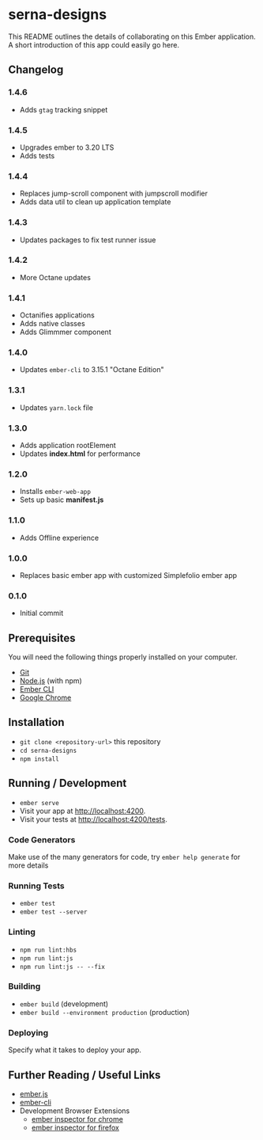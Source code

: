 # serna-designs

This README outlines the details of collaborating on this Ember application.
A short introduction of this app could easily go here.

## Changelog

### 1.4.6
- Adds `gtag` tracking snippet

### 1.4.5
- Upgrades ember to 3.20 LTS
- Adds tests

### 1.4.4
- Replaces jump-scroll component with jumpscroll modifier
- Adds data util to clean up application template

### 1.4.3
- Updates packages to fix test runner issue

### 1.4.2
- More Octane updates

### 1.4.1
- Octanifies applications
- Adds native classes
- Adds Glimmmer component

### 1.4.0
- Updates `ember-cli` to 3.15.1 "Octane Edition"

### 1.3.1
- Updates `yarn.lock` file

### 1.3.0
- Adds application rootElement
- Updates **index.html** for performance

### 1.2.0
- Installs `ember-web-app`
- Sets up basic **manifest.js**

### 1.1.0
- Adds Offline experience

### 1.0.0
- Replaces basic ember app with customized Simplefolio ember app

### 0.1.0
- Initial commit

## Prerequisites

You will need the following things properly installed on your computer.

* [Git](https://git-scm.com/)
* [Node.js](https://nodejs.org/) (with npm)
* [Ember CLI](https://ember-cli.com/)
* [Google Chrome](https://google.com/chrome/)

## Installation

* `git clone <repository-url>` this repository
* `cd serna-designs`
* `npm install`

## Running / Development

* `ember serve`
* Visit your app at [http://localhost:4200](http://localhost:4200).
* Visit your tests at [http://localhost:4200/tests](http://localhost:4200/tests).

### Code Generators

Make use of the many generators for code, try `ember help generate` for more details

### Running Tests

* `ember test`
* `ember test --server`

### Linting

* `npm run lint:hbs`
* `npm run lint:js`
* `npm run lint:js -- --fix`

### Building

* `ember build` (development)
* `ember build --environment production` (production)

### Deploying

Specify what it takes to deploy your app.

## Further Reading / Useful Links

* [ember.js](https://emberjs.com/)
* [ember-cli](https://ember-cli.com/)
* Development Browser Extensions
  * [ember inspector for chrome](https://chrome.google.com/webstore/detail/ember-inspector/bmdblncegkenkacieihfhpjfppoconhi)
  * [ember inspector for firefox](https://addons.mozilla.org/en-US/firefox/addon/ember-inspector/)

